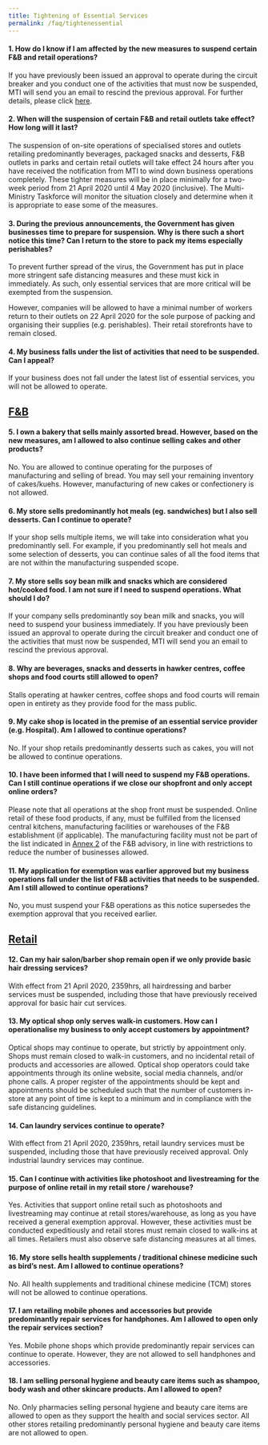 ```yaml
---
title: Tightening of Essential Services
permalink: /faq/tightenessential
---
```


#### **1. How do I know if I am affected by the new measures to suspend certain F&B and retail operations?**
If you have previously been issued an approval to operate during the circuit breaker and you conduct one of the activities that must now be suspended, MTI will send you an email to rescind the previous approval. For further details, please click <a href="https://go.gov.sg/tightenmeansure" target="_blank">here</a>.

#### **2. When will the suspension of certain F&B and retail outlets take effect? How long will it last?**
The suspension of on-site operations of specialised stores and outlets retailing predominantly beverages, packaged snacks and desserts, F&B outlets in parks and certain retail outlets will take effect 24 hours after you have received the notification from MTI to wind down business operations completely. These tighter measures will be in place minimally for a two-week period from 21 April 2020 until 4 May 2020 (inclusive). The Multi-Ministry Taskforce will monitor the situation closely and determine when it is appropriate to ease some of the measures.

#### **3. During the previous announcements, the Government has given businesses time to prepare for suspension. Why is there such a short notice this time? Can I return to the store to pack my items especially perishables?**
To prevent further spread of the virus, the Government has put in place more stringent safe distancing measures and these must kick in immediately. As such, only essential services that are more critical will be exempted from the suspension.

However, companies will be allowed to have a minimal number of workers return to their outlets on 22 April 2020 for the sole purpose of packing and organising their supplies (e.g. perishables). Their retail storefronts have to remain closed.

#### **4. My business falls under the list of activities that need to be suspended. Can I appeal?**
If your business does not fall under the latest list of essential services, you will not be allowed to operate.


## **<ins>F&B</ins>**

#### **5. I own a bakery that sells mainly assorted bread. However, based on the new measures, am I allowed to also continue selling cakes and other products?**
No. You are allowed to continue operating for the purposes of manufacturing and selling of bread. You may sell your remaining inventory of cakes/kuehs. However, manufacturing of new cakes or confectionery is not allowed.

#### **6. My store sells predominantly hot meals (eg. sandwiches) but I also sell desserts. Can I continue to operate?**
If your shop sells multiple items, we will take into consideration what you predominantly sell. For example, if you predominantly sell hot meals and some selection of desserts, you can continue sales of all the food items that are not within the manufacturing suspended scope.

#### **7. My store sells soy bean milk and snacks which are considered hot/cooked food. I am not sure if I need to suspend operations. What should I do?**
If your company sells predominantly soy bean milk and snacks, you will need to suspend your business immediately. If you have previously been issued an approval to operate during the circuit breaker and conduct one of the activities that must now be suspended, MTI will send you an email to rescind the previous approval.

#### **8. Why are beverages, snacks and desserts in hawker centres, coffee shops and food courts still allowed to open?**
Stalls operating at hawker centres, coffee shops and food courts will remain open in entirety as they provide food for the mass public.

#### **9. My cake shop is located in the premise of an essential service provider (e.g. Hospital). Am I allowed to continue operations?**
No. If your shop retails predominantly desserts such as cakes, you will not be allowed to continue operations.

#### **10. I have been informed that I will need to suspend my F&B operations. Can I still continue operations if we close our shopfront and only accept online orders?**
Please note that all operations at the shop front must be suspended. Online retail of these food products, if any, must be fulfilled from the licensed central kitchens, manufacturing facilities or warehouses of the F&B establishment (if applicable). The manufacturing facility must not be part of the list indicated in <a href="https://go.gov.sg/fnbtightenmeansure" target="_blank">Annex 2</a> of the F&B advisory, in line with restrictions to reduce the number of businesses allowed. 

#### **11. My application for exemption was earlier approved but my business operations fall under the list of F&B activities that needs to be suspended. Am I still allowed to continue operations?**
No, you must suspend your F&B operations as this notice supersedes the exemption approval that you received earlier.


## **<ins>Retail</ins>**

#### **12. Can my hair salon/barber shop remain open if we only provide basic hair dressing services?**
With effect from 21 April 2020, 2359hrs, all hairdressing and barber services must be suspended, including those that have previously received approval for basic hair cut services.

#### **13. My optical shop only serves walk-in customers. How can I operationalise my business to only accept customers by appointment?**
Optical shops may continue to operate, but strictly by appointment only. Shops must remain closed to walk-in customers, and no incidental retail of products and accessories are allowed. Optical shop operators could take appointments through its online website, social media channels, and/or phone calls. A proper register of the appointments should be kept and appointments should be scheduled such that the number of customers in-store at any point of time is kept to a minimum and in compliance with the safe distancing guidelines.

#### **14. Can laundry services continue to operate?**
With effect from 21 April 2020, 2359hrs, retail laundry services must be suspended, including those that have previously received approval. Only industrial laundry services may continue.

#### **15. Can I continue with activities like photoshoot and livestreaming for the purpose of online retail in my retail store / warehouse?**
Yes. Activities that support online retail such as photoshoots and livestreaming may continue at retail stores/warehouse, as long as you have received a general exemption approval. However, these activities must be conducted expeditiously and retail stores must remain closed to walk-ins at all times. Retailers must also observe safe distancing measures at all times.

#### **16. My store sells health supplements / traditional chinese medicine such as bird’s nest. Am I allowed to continue operations?**
No. All health supplements and traditional chinese medicine (TCM) stores will not be allowed to continue operations.

#### **17. I am retailing mobile phones and accessories but provide predominantly repair services for handphones. Am I allowed to open only the repair services section?**
Yes. Mobile phone shops which provide predominantly repair services can continue to operate. However, they are not allowed to sell handphones and accessories.

#### **18. I am selling personal hygiene and beauty care items such as shampoo, body wash and other skincare products. Am I allowed to open?**
No. Only pharmacies selling personal hygiene and beauty care items are allowed to open as they support the health and social services sector. All other stores retailing predominantly personal hygiene and beauty care items are not allowed to open.
